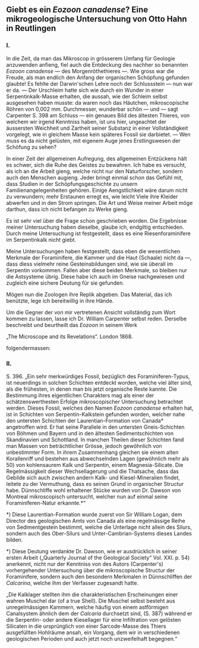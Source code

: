 ## Giebt es ein _Eozoon canadense_? Eine mikrogeologische Untersuchung von Otto Hahn in Reutlingen

### I.

In die Zeit, da man das Mikroscop in grösserem Umfang für Geologie anzuwenden anfieng, fiel auch die Entdeckung des nachher so benannten _Eozoon canadense_ — des Morgenröthethieres —. Wie gross war die Freude, als man endlich den Anfang der organischen Schöpfung gefunden glaubte! Es fehlte der Darwin'schen Lehre noch der Schlussstein — nun war er da. — Der Urschleim hatte sich wie durch ein Wunder in einer Serpentinkalk-Masse erhalten, die aussah, wie der Schleim selbst ausgesehen haben musste: da waren noch das Häutchen, mikroscopische Röhren von 0,002 mm. Durchmesser, wunderbar schön — und — sagt Carpenter S. 398 am Schluss — ein genaues Bild des ältesten Thieres, von welchem wir irgend Kenntniss haben, ist uns hier, ungeachtet der äussersten Weichheit und Zartheit seiner Substanz in einer Vollständigkeit vorgelegt, wie in gleichem Masse kein späteres Fossil sie darbietet. — Wen muss es da nicht gelüsten, mit eigenem Auge jenes Erstlingswesen der Schöfung zu sehen?

In einer Zeit der allgemeinen Aufregung, des allgemeinen Entzückens hält es schwer, sich die Ruhe des Geistes zu bewahren. Ich habe es versucht, als ich an die Arbeit gieng, welche nicht nur den Naturforscher, sondern auch den Menschen augieng. Jeder bringt einmal schon das Gefühl mit, dass Studien in der Schöpfungsgeschichte zu unsern Familienangelegenheiten gehören. Einige Aengstlichkeit wäre darum nicht zu verwundern; mehr Erstaunen erregt es, wie leicht Viele ihre Kleider abwerfen und in den Strom springen. Die Art und Weise meiner Arbeit möge darthun, dass ich nicht befangen zu Werke gieng.

Es ist sehr viel über die Frage schon geschrieben worden. Die Ergebnisse meiner Untersuchung haben dieselbe, glaube ich, endgiltig entschieden. Durch meine Untersuchung ist festgestellt, dass es eine Riesenforaminifere im Serpentinkalk nicht giebt.

Meine Untersuchungen haben festgestellt, dass eben die wesentlichen Merkmale der Foraminifere, die Kammer und die Haut (Schaale) nicht da —, dass diess vielmehr reine Gesteinsbildungen sind, wie sie überall im Serpentin vorkommen. Fallen aber diese beiden Merkmale, so bleiben nur die Astsysteme übrig. Diese habe ich auch im Gneise nachgewiesen und zugleich eine sichere Deutung für sie gefunden.

Mögen nun die Zoologen ihre Replik abgeben. Das Material, das ich benützte, lege ich bereitwillig in ihre Hände.

Um die Gegner der von mir vertretenen Ansicht vollständig zum Wort kommen zu lassen, lasse ich Dr. William Carpenter selbst reden. Derselbe beschreibt und beurtheilt das _Eozoon_ in seinem Werk

„The Microscope and its Revelations“.
London 1868.

folgendermassen:

### II.

S. 396. „Ein sehr merkwürdiges Fossil, bezüglich des Foraminiferen-Typus, ist neuerdings in solchen Schichten entdeckt worden, welche viel älter sind, als die frühesten, in denen man bis jetzt organische Reste kannte. Die Bestimmung ihres eigentlichen Charakters mag als einer der schätzenswerthesten Erfolge mikroscopischer Untersuchung betrachtet werden. Dieses Fossil, welches den Namen _Eozoon canadense_ erhalten hat, ist in Schichten von Serpentin-Kalkstein gefunden worden, welcher nahe den untersten Schichten der Laurentian-Formation von Canada* angetroffen wird. Er hat seine Parallele in den untersten Gneis-Schichten von Böhmen und Bayern und in den ältesten Sedimentschichten von Skandinavien und Schottland. In manchen Theilen dieser Schichten fand man Massen von beträchtlicher Grösse, jedoch gewöhnlich von unbestimmter Form. In ihrem Zusammenhang gleichen sie einem alten Korallenriff und bestehen aus abwechselnden Lagen (gewöhnlich mehr als 50) von kohlensaurem Kalk und Serpentin, einem Magnesia-Silicate. Die Regelmässigkeit dieser Wechsellagerung und die Thatsache, dass das Gebilde sich auch zwischen andern Kalk- und Kiesel-Mineralien findet, leitete zu der Vermuthung, dass es seinen Grund in organischer Structur habe. Dünnschliffe wohl erhaltener Stücke wurden von Dr. Dawson von Montreal mikroscopisch untersucht, welcher nun auf einmal seine Foraminiferen-Natur erkannte.*“

*) Diese Laurentian-Formation wurde zuerst von Sir William Logan, dem Director des geologischen Amts von Canada als eine regelmässige Reihe von Sedimentgestein bestimmt, welche die Unterlage nicht allein des Silurs, sondern auch des Ober-Silurs und Unter-Cambrian-Systems dieses Landes bilden.

*) Diese Deutung verdankte Dr. Dawson, wie er ausdrücklich in seiner ersten Arbeit („Quarterly Journal of the Geological Society“ Vol. XXI. p. 54) anerkennt, nicht nur der Kenntniss von des Autors (Carpenter's) vorhergehender Untersuchung über die mikroscopische Structur der Foraminifere, sondern auch den besondern Merkmalen in Dünnschliffen der _Calcarina_, welche ihm der Verfasser zugesandt hatte.

„Die Kalklager stellten ihm die charakteristischen Erscheinungen einer wahren Muschel dar (of a true Shell). Die Muschel selbst besteht aus unregelmässigen Kammern, welche häufig von einem astförmigen Canalsystem ähnlich dem der _Calcaria_ durchsetzt sind, (S. 387) während er die Serpentin- oder andere Kiesellager für eine Infiltration von gelösten Silicaten in die ursprünglich von einer Sarcode-Masse des Thiers ausgefüllten Hohlräume ansah, ein Vorgang, dem wir in verschiedenen geologischen Perioden und auch jetzt noch unzweifelhaft begegnen.“
